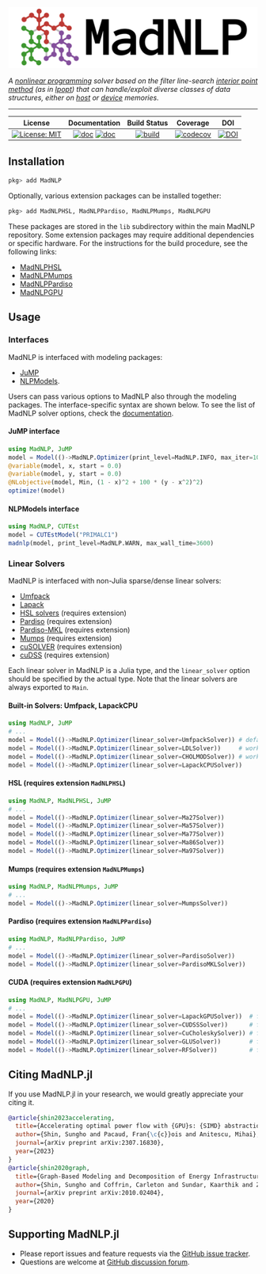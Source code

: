 ![logo](https://github.com/MadNLP/MadNLP.jl/blob/master/logo-full.svg)

*A [nonlinear programming](https://en.wikipedia.org/wiki/Nonlinear_programming) solver based on the filter line-search [interior point method](https://en.wikipedia.org/wiki/Interior-point_method) (as in [Ipopt](https://github.com/coin-or/Ipopt)) that can handle/exploit diverse classes of data structures, either on [host](https://en.wikipedia.org/wiki/Central_processing_unit) or [device](https://en.wikipedia.org/wiki/Graphics_processing_unit) memories.*

---

| **License** | **Documentation** | **Build Status** | **Coverage** | **DOI** |
|:-----------------:|:-----------------:|:----------------:|:----------------:|:----------------:|
| [![License: MIT](https://img.shields.io/badge/License-MIT-yellow.svg)](https://github.com/MadNLP/MadNLP.jl/blob/master/LICENSE) | [![doc](https://img.shields.io/badge/docs-dev-blue.svg)](https://madnlp.github.io/MadNLP.jl/stable) [![doc](https://img.shields.io/badge/docs-dev-blue.svg)](https://madnlp.github.io/MadNLP.jl/dev) | [![build](https://github.com/MadNLP/MadNLP.jl/actions/workflows/test.yml/badge.svg)](https://github.com/MadNLP/MadNLP.jl/actions/workflows/test.yml) | [![codecov](https://codecov.io/gh/MadNLP/MadNLP.jl/branch/master/graph/badge.svg?token=MBxH2AAu8Z)](https://codecov.io/gh/MadNLP/MadNLP.jl) | [![DOI](https://zenodo.org/badge/DOI/10.5281/zenodo.5825776.svg)](https://doi.org/10.5281/zenodo.5825776) |

## Installation

```julia
pkg> add MadNLP
```

Optionally, various extension packages can be installed together:
```julia
pkg> add MadNLPHSL, MadNLPPardiso, MadNLPMumps, MadNLPGPU
```

These packages are stored in the `lib` subdirectory within the main MadNLP repository. Some extension packages may require additional dependencies or specific hardware. For the instructions for the build procedure, see the following links:

 * [MadNLPHSL](https://github.com/MadNLP/MadNLP.jl/tree/master/lib/MadNLPHSL)
 * [MadNLPMumps](https://github.com/MadNLP/MadNLP.jl/tree/master/lib/MadNLPMumps)
 * [MadNLPPardiso](https://github.com/MadNLP/MadNLP.jl/tree/master/lib/MadNLPHSL)
 * [MadNLPGPU](https://github.com/MadNLP/MadNLP.jl/tree/master/lib/MadNLPGPU)

## Usage

### Interfaces

MadNLP is interfaced with modeling packages:

- [JuMP](https://github.com/jump-dev/JuMP.jl)
- [NLPModels](https://github.com/JuliaSmoothOptimizers/NLPModels.jl).

Users can pass various options to MadNLP also through the modeling packages. The interface-specific syntax are shown below. To see the list of MadNLP solver options, check the [documentation](https://madnlp.github.io/MadNLP.jl/dev/options/).

#### JuMP interface

```julia
using MadNLP, JuMP
model = Model(()->MadNLP.Optimizer(print_level=MadNLP.INFO, max_iter=100))
@variable(model, x, start = 0.0)
@variable(model, y, start = 0.0)
@NLobjective(model, Min, (1 - x)^2 + 100 * (y - x^2)^2)
optimize!(model)
```

#### NLPModels interface

```julia
using MadNLP, CUTEst
model = CUTEstModel("PRIMALC1")
madnlp(model, print_level=MadNLP.WARN, max_wall_time=3600)
```

### Linear Solvers

MadNLP is interfaced with non-Julia sparse/dense linear solvers:
- [Umfpack](https://people.engr.tamu.edu/davis/suitesparse.html)
- [Lapack](https://software.intel.com/content/www/us/en/develop/documentation/mkl-developer-reference-fortran/top/lapack-routines.html)
- [HSL solvers](http://www.hsl.rl.ac.uk/ipopt/) (requires extension)
- [Pardiso](https://www.pardiso-project.org/) (requires extension)
- [Pardiso-MKL](https://software.intel.com/content/www/us/en/develop/documentation/mkl-developer-reference-fortran/top/sparse-solver-routines/intel-mkl-pardiso-parallel-direct-sparse-solver-interface.html) (requires extension)
- [Mumps](http://mumps.enseeiht.fr/)  (requires extension)
- [cuSOLVER](https://docs.nvidia.com/cuda/cusolver/index.html) (requires extension)
- [cuDSS](https://docs.nvidia.com/cuda/cudss/index.html) (requires extension)

Each linear solver in MadNLP is a Julia type, and the `linear_solver` option should be specified by the actual type. Note that the linear solvers are always exported to `Main`.

#### Built-in Solvers: Umfpack, LapackCPU

```julia
using MadNLP, JuMP
# ...
model = Model(()->MadNLP.Optimizer(linear_solver=UmfpackSolver)) # default
model = Model(()->MadNLP.Optimizer(linear_solver=LDLSolver))     # works only for convex problems
model = Model(()->MadNLP.Optimizer(linear_solver=CHOLMODSolver)) # works only for convex problems
model = Model(()->MadNLP.Optimizer(linear_solver=LapackCPUSolver))
```

#### HSL (requires extension `MadNLPHSL`)

```julia
using MadNLP, MadNLPHSL, JuMP
# ...
model = Model(()->MadNLP.Optimizer(linear_solver=Ma27Solver))
model = Model(()->MadNLP.Optimizer(linear_solver=Ma57Solver))
model = Model(()->MadNLP.Optimizer(linear_solver=Ma77Solver))
model = Model(()->MadNLP.Optimizer(linear_solver=Ma86Solver))
model = Model(()->MadNLP.Optimizer(linear_solver=Ma97Solver))
```

#### Mumps (requires extension `MadNLPMumps`)

```julia
using MadNLP, MadNLPMumps, JuMP
# ...
model = Model(()->MadNLP.Optimizer(linear_solver=MumpsSolver))
```

#### Pardiso (requires extension `MadNLPPardiso`)

```julia
using MadNLP, MadNLPPardiso, JuMP
# ...
model = Model(()->MadNLP.Optimizer(linear_solver=PardisoSolver))
model = Model(()->MadNLP.Optimizer(linear_solver=PardisoMKLSolver))
```

#### CUDA (requires extension `MadNLPGPU`)

```julia
using MadNLP, MadNLPGPU, JuMP
# ...
model = Model(()->MadNLP.Optimizer(linear_solver=LapackGPUSolver))  # for dense problems
model = Model(()->MadNLP.Optimizer(linear_solver=CUDSSSolver))      # for sparse problems
model = Model(()->MadNLP.Optimizer(linear_solver=CuCholeskySolver)) # for sparse problems
model = Model(()->MadNLP.Optimizer(linear_solver=GLUSolver))        # for sparse problems
model = Model(()->MadNLP.Optimizer(linear_solver=RFSolver))         # for sparse problems
```

## Citing MadNLP.jl

If you use MadNLP.jl in your research, we would greatly appreciate your citing it.

```bibtex
@article{shin2023accelerating,
  title={Accelerating optimal power flow with {GPU}s: {SIMD} abstraction of nonlinear programs and condensed-space interior-point methods},
  author={Shin, Sungho and Pacaud, Fran{\c{c}}ois and Anitescu, Mihai},
  journal={arXiv preprint arXiv:2307.16830},
  year={2023}
}
@article{shin2020graph,
  title={Graph-Based Modeling and Decomposition of Energy Infrastructures},
  author={Shin, Sungho and Coffrin, Carleton and Sundar, Kaarthik and Zavala, Victor M},
  journal={arXiv preprint arXiv:2010.02404},
  year={2020}
}
```

## Supporting MadNLP.jl
- Please report issues and feature requests via the [GitHub issue tracker](https://github.com/MadNLP/MadNLP.jl/issues).
- Questions are welcome at [GitHub discussion forum](https://github.com/MadNLP/MadNLP.jl/discussions).
